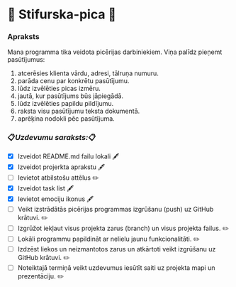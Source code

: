 # :pizza: Stifurska-pica :pizza:
### Apraksts
Mana programma tika veidota picērijas darbiniekiem.
Viņa palīdz pieņemt pasūtījumus:
1. atcerēsies klienta vārdu, adresi, tālruņa numuru.
2. parāda cenu par konkrētu pasūtījumu.
3. lūdz izvēlēties picas izmēru.
4. jautā, kur pasūtījums būs jāpiegādā.
5. lūdz izvēlēties papildu pildījumu.
6. raksta visu pasūtījumu teksta dokumentā.
7. aprēķina nodokli pēc pasūtījuma.
### :clipboard:*Uzdevumu saraksts:*:clipboard:
- [x] Izveidot README.md failu lokali :fountain_pen:
- [x] Izveidot projerkta aprakstu :fountain_pen:
- [ ] Ievietot atbilstošu attēlus :pencil2:
- [x] Izveidot task list :fountain_pen:
- [x] Ievietot emociju ikonus :fountain_pen:
- [ ] Veikt izstrādātās picērijas programmas izgrūšanu (push) uz GitHub krātuvi. :pencil2:
- [ ] Izgrūžot iekļaut visus projekta zarus (branch) un visus projekta failus. :pencil2:
- [ ] Lokāli programmu papildināt ar nelielu jaunu funkcionalitāti. :pencil2:
- [ ] Izdzēst liekos un neizmantotos zarus un atkārtoti veikt izgrūšanu uz GitHub krātuvi. :pencil2:
- [ ] Noteiktajā termiņā veikt uzdevumus iesūtīt saiti uz projekta mapi un prezentāciju. :pencil2:
<img src="pica.jpg" alt="">